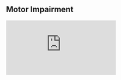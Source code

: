## Motor Impairment
<iframe class="stretch" src="https://www.youtube.com/embed/SPCQCjpDrB0?rel=0&amp;autoplay=1&amp;controls=0&amp;showinfo=0" frameborder="0">[Video of a hand tremo](https://www.youtube.com/watch?v=SPCQCjpDrB0)</iframe>